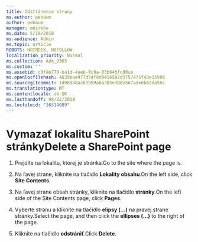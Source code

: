 ```yaml
---
title: Odstránenie strany
ms.author: pebaum
author: pebaum
manager: mnirkhe
ms.date: 5/18/2018
ms.audience: Admin
ms.topic: article
ROBOTS: NOINDEX, NOFOLLOW
localization_priority: Normal
ms.collection: Adm_O365
ms.custom: ''
ms.assetid: c0fde770-ba1d-4aeb-8c9a-83b646fc80ce
ms.openlocfilehash: 4639bae977d74f8d9416582d3757475f43e15500
ms.sourcegitcommit: 1d98db8acb9959aba3b5e308a567ade6b62da56c
ms.translationtype: MT
ms.contentlocale: sk-SK
ms.lasthandoff: 08/22/2019
ms.locfileid: "36514089"
---
```

# <a name="delete-a-sharepoint-page"></a><span data-ttu-id="cca22-102">Vymazať lokalitu SharePoint stránky</span><span class="sxs-lookup"><span data-stu-id="cca22-102">Delete a SharePoint page</span></span>

1. <span data-ttu-id="cca22-103">Prejdite na lokalitu, ktorej je stránka.</span><span class="sxs-lookup"><span data-stu-id="cca22-103">Go to the site where the page is.</span></span>
    
2. <span data-ttu-id="cca22-104">Na ľavej strane, kliknite na tlačidlo **Lokality obsahu**.</span><span class="sxs-lookup"><span data-stu-id="cca22-104">On the left side, click **Site Contents**.</span></span> 
    
3. <span data-ttu-id="cca22-105">Na ľavej strane obsah stránky, kliknite na tlačidlo **stránky**.</span><span class="sxs-lookup"><span data-stu-id="cca22-105">On the left side of the Site Contents page, click **Pages**.</span></span> 
    
4. <span data-ttu-id="cca22-106">Vyberte stranu a kliknite na tlačidlo **elipsy (...)** na pravej strane stránky.</span><span class="sxs-lookup"><span data-stu-id="cca22-106">Select the page, and then click the **ellipses (...)** to the right of the page.</span></span> 
    
5. <span data-ttu-id="cca22-107">Kliknite na tlačidlo **odstrániť**.</span><span class="sxs-lookup"><span data-stu-id="cca22-107">Click **Delete**.</span></span> 
    

